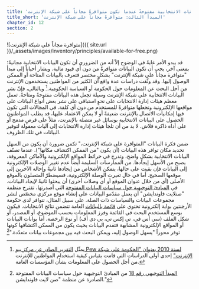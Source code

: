 ```yaml
---
title: 'المبدأ الثالث: تكون البيانات الانتخابية مفتوحةً عندما تكون متوافرةً مجاناً على شبكة الإنترنت.'
title_short: 'المبدأ الثالث: متوافرةً مجاناً على شبكة الإنترنت'
chapter_id: 12
section: 2
---
```


![متوافرة مجاناً على شبكة الإنترنت]({{ site.url }}/\_assets/images/inventory/principles/available-for-free.png)

قد يبدو الأمر غايةً في الوضوح إلاّ أنه من الضروري أن تكون البيانات الانتخابية مجانيةً؛ بمعنى آخر، يجب أن تكون البيانات متوافرةً من دون أي قيود مالية. ويشار أحياناً إلى مبدأ "متوافرة مجاناً على شبكة الإنترنت" بشكلٍ مختصر فتعرف بالبيانات المتاحة أو الممكن الوصول إليها. وقد وثّقت دراسات عدة واقع أن الكثير من المواطنين يستخدمون الإنترنت من أجل البحث عن المعلومات حول الحكومة أو السياسة الحكومية.[^1] وبالتالي، فإنّ نشر البيانات الانتخابية على شبكة الإنترنت وسيلة تجعل هذه البيانات مفتوحةً ومتاحةً. تعمل معظم هيئات إدارة الانتخابات على نحوٍ استباقي على نشر بعض أنواع البيانات على مواقعها الإلكترونية وتجعلها متوافرةً للمستخدم من دون أي كلفة. في المجالات التي تكون فيها إمكانيات الاتصال بالإنترنت ضعيفةً أو لا يمكن الاعتماد عليها، قد يطلب المواطنون الحصول على البيانات الانتخابية بوسائل غير متصلة بالإنترنت، مثلاً على قرصٍ مدمج أو على أداة ذاكرة فلاش. لا بد من أن تلجأ هيئات إدارة الانتخابات إلى آليات معقولة لتوفير البيانات في تلك الظروف.

ضمن فكرة البيانات "المتوافرة على شبكة الإنترنت،" تكمن ضرورة أن يكون من السهل تحديد مكان توافر هذه البيانات (أن يكون "من الممكن اكتشاف مكانها"). عندما تصنّف البيانات الانتخابية بشكلٍ واضح، وتدرج في خرائط المواقع الإلكترونية والأماكن المعروفة، يصبح من الأسهل إيجادها. من الممارسات السليمة أيضاً عدم تغيير الوصلات الإلكترونية إلى البيانات فإن بقيت على حالها، يتمكن الأشخاص من إيجادها ثانيةً وإحالة الآخرين إلى موقعها الصحيح. أما في حال تغيرت الوصلة الإلكترونية، فسيضطرّ المتصلون بالموقع الأصلي (أي من خلال عنوان الموقع أو أي وصلات أخرى) أن يبحثوا ثانيةً لإيجاد البيانات. في [المبادئ التوجيهية حول سياسات البيانات المفتوحة](http://sunlightfoundation.com/opendataguidelines/#data-portals-and-websites) التي أصدرتها، تقترح منظمة "صنلايت فاوندايشن" أن يعمل مقدّمو البيانات على إنشاء موقع مركزي مخصّص لنشر مجموعات البيانات والسياسات ذات الصلة. على سبيل المثال، تتوافر لدى حكومة الأرجنتين بوابة إلكترونية تحتوي على [قائمة بالبيانات](http://datospublicos.gob.ar/data/dataset) العامة تتضمن نتائج الانتخابات. فيكون بوسع المستخدم البحث في القائمة وفرز المعلومات بحسب الموضوع، أو المصدر، أو شكل الملف (سي أس في، تي إكس تي، بي دي أف) أو نوع الرخصة. أما بوابات البيانات أو المواقع الإلكترونية المشابهة فتقدم البيانات بحيث يكون من الممكن اكتشافها كونها توفر محوراً "يسهل الوصول إليه، ويمكن البحث فيه بين مجموعات بيانات متعدّدة."[^2]

[^1]: يمثّل [التقرير الصادر عن مركز بيو Pew لسنة 2010 بعنوان "الحكومة على شبكة الإنترنت"](http://www.pewinternet.org/2010/04/27/government-online/) إحدى أولى الدراسات التي قامت بقياس كيفية استخدام المواطنين للإنترنت من أجل الحصول على المعلومات بشأن المؤسسات العامة.
[^2]: [المبدأ التوجيهي رقم 18](http://sunlightfoundation.com/opendataguidelines/#data-portals-and-websites) من المبادئ التوجيهية حول سياسات البيانات المفتوحة الصادرة عن منظمة "صن لايت فاوندايشن."
